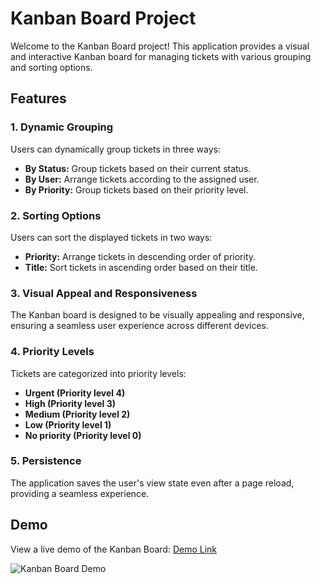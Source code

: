# Kanban Board Project

Welcome to the Kanban Board project! This application provides a visual and interactive Kanban board for managing tickets with various grouping and sorting options.

## Features

### 1. Dynamic Grouping

Users can dynamically group tickets in three ways:

- **By Status:** Group tickets based on their current status.
- **By User:** Arrange tickets according to the assigned user.
- **By Priority:** Group tickets based on their priority level.

### 2. Sorting Options

Users can sort the displayed tickets in two ways:

- **Priority:** Arrange tickets in descending order of priority.
- **Title:** Sort tickets in ascending order based on their title.

### 3. Visual Appeal and Responsiveness

The Kanban board is designed to be visually appealing and responsive, ensuring a seamless user experience across different devices.

### 4. Priority Levels

Tickets are categorized into priority levels:

- **Urgent (Priority level 4)**
- **High (Priority level 3)**
- **Medium (Priority level 2)**
- **Low (Priority level 1)**
- **No priority (Priority level 0)**

### 5. Persistence

The application saves the user's view state even after a page reload, providing a seamless experience.

## Demo

View a live demo of the Kanban Board: [Demo Link](https://app.netlify.com/sites/your-demo-site-name)

![Kanban Board Demo](/kanban.png)
